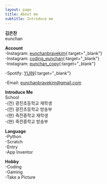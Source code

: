 ```yaml
---
layout: page
title: About me
subtitle: Introduce me
---
```


**김은찬**  
eunchan  
  
**Account**  
-Instagram: [eunchanbravekim](https://www.instagram.com/eunchanbravekim/?next=%2F){:target="_blank"}  
-Instagram: [coding_eunchan](https://www.instagram.com/coding_eunchan/?next=%2F){:target="_blank"}  
-Instagram: [eunchan_copy](https://www.instagram.com/eunchan_copy/){:target="_blank"}  
  
-Spotify: [YUIN](https://open.spotify.com/user/314zhc33piwrpoczmyliyt3qnebq){:target="_blank"}  
  
-Email: eunchanbravekim@gmail.com  

**Introduce Me**  
School  
-(전) 광진초등학교 재학생  
-(전) 광진초등학교 방송부  
-(현) 죽전중학교 재학생  
-(현) 죽전중학교 방송부  
  
**Language**  
-Python  
-Scratch  
-Entry  
-App Inventor  
  
**Hobby**  
-Coding  
-Gaming  
-Take a Picture

